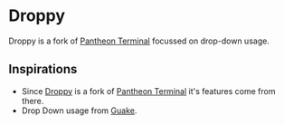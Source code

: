 
# Droppy

Droppy is a fork of [Pantheon Terminal][PT] focussed on drop-down usage.

## Inspirations

- Since [Droppy][d] is a fork of [Pantheon Terminal][PT] it's features come from there.
- Drop Down usage from [Guake][G].


 [PT]: https://launchpad.net/pantheon-terminal
 [G]: http://guake.org/
 [d]: http://dev.elhan.org/projects/droppy

